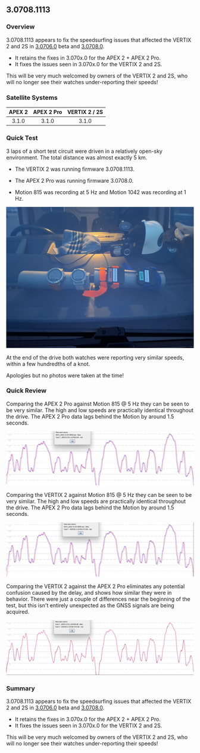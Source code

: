 ## 3.0708.1113

### Overview

3.0708.1113 appears to fix the speedsurfing issues that affected the VERTIX 2 and 2S in [3.0706.0](../3.0706.0/README.md) beta and [3.0708.0](../3.0708.0/README.md).

- It retains the fixes in 3.070x.0 for the APEX 2 + APEX 2 Pro.
- It fixes the issues seen in 3.070x.0 for the VERTIX 2 and 2S.

This will be very much welcomed by owners of the VERTIX 2 and 2S, who will no longer see their watches under-reporting their speeds! 



### Satellite Systems

| APEX 2 | APEX 2 Pro | VERTIX 2 / 2S |
| :----: | :--------: | :-----------: |
| 3.1.0  |   3.1.0    |     3.1.0     |



### Quick Test

3 laps of a short test circuit were driven in a relatively open-sky environment. The total distance was almost exactly 5 km.

- The VERTIX 2 was running firmware 3.0708.1113.

- The APEX 2 Pro was running firmware 3.0708.0.
- Motion 815 was recording at 5 Hz and Motion 1042 was recording at 1 Hz.


![mounting](img/watch-mounting.jpg)



At the end of the drive both watches were reporting very similar speeds, within a few hundredths of a knot.

Apologies but no photos were taken at the time!



### Quick Review

Comparing the APEX 2 Pro against Motion 815 @ 5 Hz they can be seen to be very similar. The high and low speeds are practically identical throughout the drive. The APEX 2 Pro data lags behind the Motion by around 1.5 seconds.

![APEX 2 Pro vs Motion](img/apex-2-pro.png)

Comparing the VERTIX 2 against Motion 815 @ 5 Hz they can be seen to be very similar. The high and low speeds are practically identical throughout the drive. The APEX 2 Pro data lags behind the Motion by around 1.5 seconds.

![VERTIX 2 vs Motion](img/vertix-2.png)

Comparing the VERTIX 2 against the APEX 2 Pro eliminates any potential confusion caused by the delay, and shows how similar they were in behavior. There were just a couple of differences near the beginning of the test, but this isn't entirely unexpected as the GNSS signals are being acquired.

![APEX 2 Pro vs VERTIX 2](img/coros-comparison.png)



### Summary

3.0708.1113 appears to fix the speedsurfing issues that affected the VERTIX 2 and 2S in [3.0706.0](../3.0706.0/README.md) beta and [3.0708.0](../3.0708.0/README.md).

- It retains the fixes in 3.070x.0 for the APEX 2 + APEX 2 Pro.
- It fixes the issues seen in 3.070x.0 for the VERTIX 2 and 2S.

This will be very much welcomed by owners of the VERTIX 2 and 2S, who will no longer see their watches under-reporting their speeds! 
